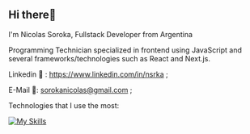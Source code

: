 ## Hi there👋  

I'm Nicolas Soroka, Fullstack Developer from Argentina
  
Programming Technician specialized in frontend using JavaScript and several frameworks/technologies such as React and Next.js.
    
Linkedin 🔗 : https://www.linkedin.com/in/nsrka ; 

E-Mail 📧: sorokanicolas@gmail.com ;
  
Technologies that I use the most: 
 
[![My Skills](https://skillicons.dev/icons?i=js,html,css,react,nodejs,express,mongodb,next,typescript,redux,sass)](https://skillicons.dev)
